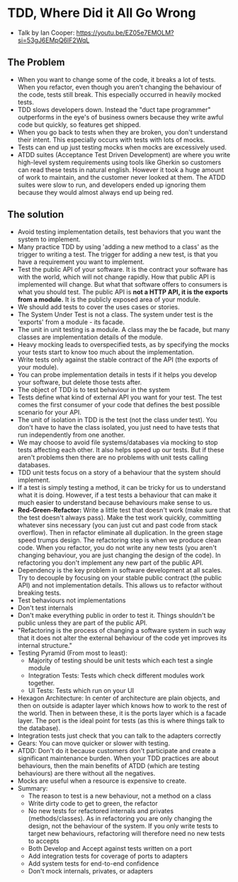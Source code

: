 # TDD, Where Did it All Go Wrong
- Talk by Ian Cooper: https://youtu.be/EZ05e7EMOLM?si=53gJ6EMpQ6IF2WqL

## The Problem

- When you want to change some of the code, it breaks a lot of tests. When you refactor, even though you aren't changing the behaviour of the code, tests still break. This especially occurred in heavily mocked tests.
- TDD slows developers down. Instead the "duct tape programmer" outperforms in the eye's of business owners because they write awful code but quickly, so features get shipped.
- When you go back to tests when they are broken, you don't understand their intent. This especially occurs with tests with lots of mocks.
- Tests can end up just testing mocks when mocks are excessively used.
-  ATDD suites (Acceptance Test Driven Development) are where you write high-level system requirements using tools like Gherkin so customers can read these tests in natural english. However it took a huge amount of work to maintain, and the customer never looked at them. The ATDD suites were  slow to run, and developers ended up ignoring them because they would almost always end up being red.

## The solution

- Avoid testing implementation details, test behaviors that you want the system to implement.
- Many practice TDD by using 'adding a new method to a class' as the trigger to writing a test. The trigger for adding a new test, is that you have a requirement you want to implement.
- Test the public API of your software. It is the contract your software has with the world, which will not change rapidly. How that public API is implemented will change. But what that software offers to consumers is what you should test. The public API is **not a HTTP API, it is the exports from a module.** It is the publicly exposed area of your module.
- We should add tests to cover the uses cases or stories.
- The System Under Test is not a class. The system under test is the 'exports' from a module - its facade.
- The unit in unit testing is a module. A class may the be facade, but many classes are implementation details of the module.
- Heavy mocking leads to overspecified tests, as by specifying the mocks your tests start to know too much about the implementation.
- Write tests only against the stable contract of the API (the exports of your module).
- You can probe implementation details in tests if it helps you develop your software, but delete those tests after.
- The object of TDD is to test behaviour in the system
- Tests define what kind of external API you want for your test. The test comes the first consumer of your code that defines the best possible scenario for your API.
- The unit of isolation in TDD is the test (not the class under test). You don't have to have the class isolated, you just need to have tests that run independently from one another.
- We may choose to avoid file systems/databases via mocking to stop tests affecting each other. It also helps speed up our tests. But if these aren't problems then there are no problems with unit tests calling databases.
- TDD unit tests focus on a story of a behaviour that the system should implement.
- If a test is simply testing a method, it can be tricky for us to understand what it is doing. However, if a test tests a behaviour that can make it much easier to understand because behaviours make sense to us.
- **Red-Green-Refactor:** Write a little test that doesn't work (make sure that the test doesn't always pass). Make the test work quickly, committing whatever sins necessary (you can just cut and past code from stack overflow). Then in refactor eliminate all duplication. In the green stage speed trumps design. The refactoring step is when we produce clean code. When you refactor, you do not write any new tests (you aren't changing behaviour, you are just changing the design of the code). In refactoring you don't implement any new part of the public API.
- Dependency is the key problem in software development at all scales. Try to decouple by focusing on your stable public contract (the public API) and not implementation details. This allows us to refactor without breaking tests.
- Test behaviours not implementations
- Don't test internals
- Don't make everything public in order to test it. Things shouldn't be public unless they are part of the public API.
- "Refactoring is the process of changing a software system in such way that it does not alter the external behaviour of the code yet improves its internal structure."
- Testing Pyramid (From most to least):
  - Majority of testing should be unit tests which each test a single module
  - Integration Tests: Tests which check different modules work together.
  - UI Tests: Tests which run on your UI
- Hexagon Architecture: In center of architecture are plain objects, and then on outside is adapter layer which knows how to work to the rest of the world. Then in between these, it is the ports layer which is a facade layer. The port is the ideal point for tests (as this is where things talk to the database).
- Integration tests just check that you can talk to the adapters correctly
- Gears: You can move quicker or slower with testing.
- ATDD: Don't do it because customers don't participate and create a significant maintenance burden. When your TDD practices are about behaviours, then the main benefits of ATDD (which are testing behaviours) are there without all the negatives.
- Mocks are useful when a resource is expensive to create.
- Summary:
  - The reason to test is a new behaviour, not a method on a class
  - Write dirty code to get to green, the refactor
  - No new tests for refactored internals and privates (methods/classes). As in refactoring you are only changing the design, not the behaviour of the system. If you only write tests to target new behaviours, refactoring will therefore need no new tests to accepts
  - Both Develop and Accept against tests written on a port
  - Add integration tests for coverage of ports to adapters
  - Add system tests for end-to-end confidence
  - Don't mock internals, privates, or adapters